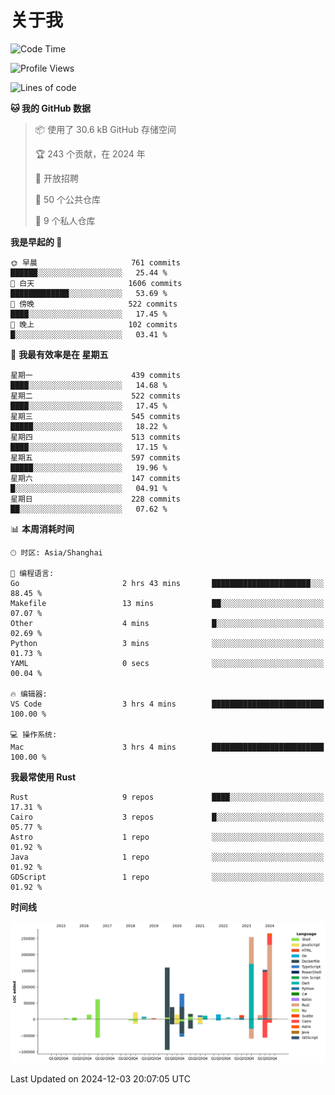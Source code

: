 # 关于我

<!--START_SECTION:waka-->
![Code Time](http://img.shields.io/badge/Code%20Time-3%2C335%20hrs%203%20mins-blue)

![Profile Views](http://img.shields.io/badge/%E4%B8%AA%E4%BA%BA%E8%B5%84%E6%96%99%E8%A7%82%E7%9C%8B%E6%AC%A1%E6%95%B0-0-blue)

![Lines of code](https://img.shields.io/badge/%E4%BB%8E%E3%80%8CHello%20World%E3%80%8D%E8%B5%B7%E6%88%91%E5%B7%B2%E7%BB%8F%E5%86%99%E4%BA%86-1.2%20million%20%E8%A1%8C%E4%BB%A3%E7%A0%81-blue)

**🐱 我的 GitHub 数据** 

> 📦  使用了 30.6 kB GitHub 存储空间 
 > 
> 🏆 243 个贡献，在 2024 年
 > 
> 💼 开放招聘
 > 
> 📜 50 个公共仓库 
 > 
> 🔑 9 个私人仓库 
 > 
**我是早起的 🐤** 

```text
🌞 早晨                     761 commits         ██████░░░░░░░░░░░░░░░░░░░   25.44 % 
🌆 白天                     1606 commits        █████████████░░░░░░░░░░░░   53.69 % 
🌃 傍晚                     522 commits         ████░░░░░░░░░░░░░░░░░░░░░   17.45 % 
🌙 晚上                     102 commits         █░░░░░░░░░░░░░░░░░░░░░░░░   03.41 % 
```
📅 **我最有效率是在 星期五** 

```text
星期一                      439 commits         ████░░░░░░░░░░░░░░░░░░░░░   14.68 % 
星期二                      522 commits         ████░░░░░░░░░░░░░░░░░░░░░   17.45 % 
星期三                      545 commits         █████░░░░░░░░░░░░░░░░░░░░   18.22 % 
星期四                      513 commits         ████░░░░░░░░░░░░░░░░░░░░░   17.15 % 
星期五                      597 commits         █████░░░░░░░░░░░░░░░░░░░░   19.96 % 
星期六                      147 commits         █░░░░░░░░░░░░░░░░░░░░░░░░   04.91 % 
星期日                      228 commits         ██░░░░░░░░░░░░░░░░░░░░░░░   07.62 % 
```


📊 **本周消耗时间** 

```text
🕑︎ 时区: Asia/Shanghai

💬 编程语言: 
Go                       2 hrs 43 mins       ██████████████████████░░░   88.45 % 
Makefile                 13 mins             ██░░░░░░░░░░░░░░░░░░░░░░░   07.07 % 
Other                    4 mins              █░░░░░░░░░░░░░░░░░░░░░░░░   02.69 % 
Python                   3 mins              ░░░░░░░░░░░░░░░░░░░░░░░░░   01.73 % 
YAML                     0 secs              ░░░░░░░░░░░░░░░░░░░░░░░░░   00.04 % 

🔥 编辑器: 
VS Code                  3 hrs 4 mins        █████████████████████████   100.00 % 

💻 操作系统: 
Mac                      3 hrs 4 mins        █████████████████████████   100.00 % 
```

**我最常使用 Rust** 

```text
Rust                     9 repos             ████░░░░░░░░░░░░░░░░░░░░░   17.31 % 
Cairo                    3 repos             █░░░░░░░░░░░░░░░░░░░░░░░░   05.77 % 
Astro                    1 repo              ░░░░░░░░░░░░░░░░░░░░░░░░░   01.92 % 
Java                     1 repo              ░░░░░░░░░░░░░░░░░░░░░░░░░   01.92 % 
GDScript                 1 repo              ░░░░░░░░░░░░░░░░░░░░░░░░░   01.92 % 
```



**时间线**

![Lines of Code chart](https://raw.githubusercontent.com/catusax/catusax/master/assets/bar_graph.png)


 Last Updated on 2024-12-03 20:07:05 UTC
<!--END_SECTION:waka-->
